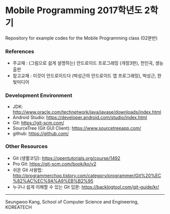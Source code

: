# Mobile Programming 2017학년도 2학기
Repository for example codes for the Mobile Programming class (02분반)

### References
- 주교재 : (그림으로 쉽게 설명하는) 안드로이드 프로그래밍 (개정3판), 천인국, 생능출판
- 참고교재 : 이것이 안드로이드다 (박성근의 안드로이드 앱 프로그래밍), 박성근, 한빛미디어

### Development Environment
- JDK: http://www.oracle.com/technetwork/java/javase/downloads/index.html
- Android Studio: https://developer.android.com/studio/index.html
- Git: https://git-scm.com/
- SourceTree (Git GUI Client): https://www.sourcetreeapp.com/
- github: https://github.com/

### Other Resources
- Git (생활코딩): https://opentutorials.org/course/1492
- Pro Git: https://git-scm.com/book/ko/v2
- 쉬운 Git 사용법: http://programmerchoo.tistory.com/category/programmer/Git%20%EC%82%AC%EC%9A%A9%EB%B2%95
- 누구나 쉽게 이해할 수 있는 Git 입문: https://backlogtool.com/git-guide/kr/


---
Seungwoo Kang, School of Computer Science and Engineering, KOREATECH
